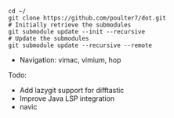 ```
cd ~/
git clone https://github.com/poulter7/dot.git
# Initially retrieve the submodules
git submodule update --init --recursive
# Update the submodules
git submodule update --recursive --remote
```
- Navigation: vimac, vimium, hop

Todo:
- Add lazygit support for difftastic
- Improve Java LSP integration
- navic
